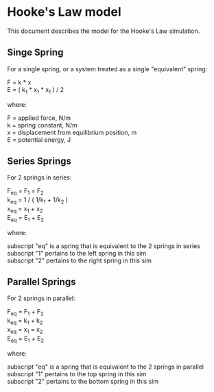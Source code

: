 # Hooke's Law model

This document describes the model for the Hooke's Law simulation.

## Singe Spring

For a single spring, or a system treated as a single "equivalent" spring:

F = k * x<br>
E = ( k<sub>1</sub> * x<sub>1</sub> * x<sub>1</sub> ) / 2

where:

F = applied force, N/m<br>
k = spring constant, N/m<br>
x = displacement from equilibrium position, m<br>
E = potential energy, J

## Series Springs

For 2 springs in series:

F<sub>eq</sub> = F<sub>1</sub> = F<sub>2</sub><br>
k<sub>eq</sub> = 1 / ( 1/k<sub>1</sub> + 1/k<sub>2</sub> )<br>
x<sub>eq</sub> = x<sub>1</sub> + x<sub>2</sub><br>
E<sub>eq</sub> = E<sub>1</sub> + E<sub>2</sub>

where:

subscript "eq" is a spring that is equivalent to the 2 springs in series<br>
subscript "1" pertains to the left spring in this sim<br>
subscript "2" pertains to the right spring in this sim

## Parallel Springs

For 2 springs in parallel:

F<sub>eq</sub> = F<sub>1</sub> + F<sub>2</sub><br>
k<sub>eq</sub> = k<sub>1</sub> + k<sub>2</sub><br>
x<sub>eq</sub> = x<sub>1</sub> = x<sub>2</sub><br>
E<sub>eq</sub> = E<sub>1</sub> + E<sub>2</sub>

where:

subscript "eq" is a spring that is equivalent to the 2 springs in parallel<br>
subscript "1" pertains to the top spring in this sim<br>
subscript "2" pertains to the bottom spring in this sim

